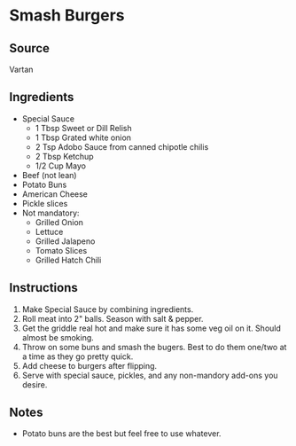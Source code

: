 # Smash Burgers

## Source
Vartan

## Ingredients
- Special Sauce
    - 1 Tbsp Sweet or Dill Relish
    - 1 Tbsp Grated white onion
    - 2 Tsp Adobo Sauce from canned chipotle chilis
    - 2 Tbsp Ketchup
    - 1/2 Cup Mayo
- Beef (not lean)
- Potato Buns
- American Cheese
- Pickle slices
- Not mandatory:
    - Grilled Onion
    - Lettuce
    - Grilled Jalapeno
    - Tomato Slices
    - Grilled Hatch Chili

## Instructions
1. Make Special Sauce by combining ingredients.
2. Roll meat into 2" balls. Season with salt & pepper.
3. Get the griddle real hot and make sure it has some veg oil on it. Should almost be smoking.
4. Throw on some buns and smash the bugers. Best to do them one/two at a time as they go pretty quick.
5. Add cheese to burgers after flipping.
6. Serve with special sauce, pickles, and any non-mandory add-ons you desire.

## Notes
- Potato buns are the best but feel free to use whatever.

